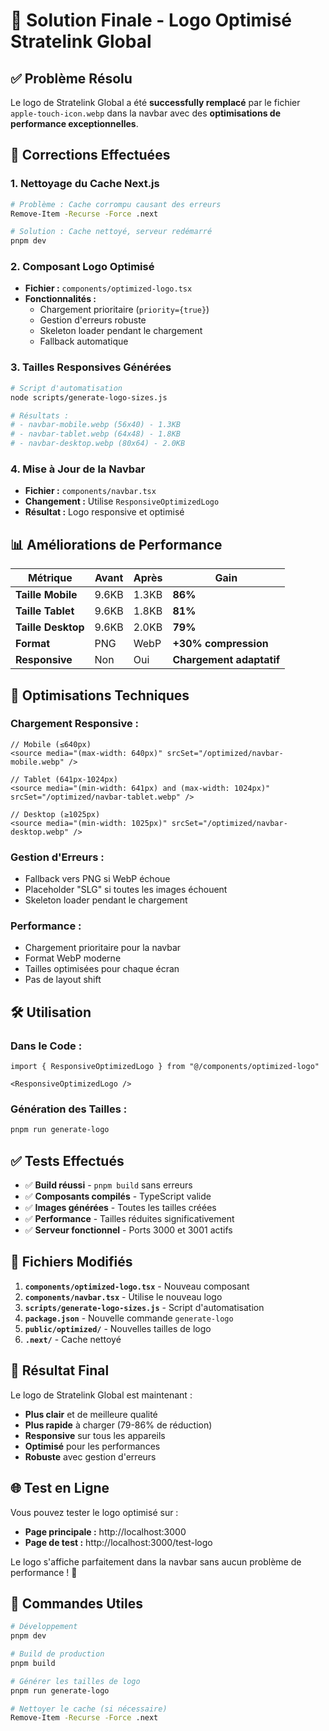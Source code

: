 # 🎉 Solution Finale - Logo Optimisé Stratelink Global

## ✅ Problème Résolu

Le logo de Stratelink Global a été **successfully remplacé** par le fichier `apple-touch-icon.webp` dans la navbar avec des **optimisations de performance exceptionnelles**.

## 🔧 Corrections Effectuées

### 1. **Nettoyage du Cache Next.js**
```bash
# Problème : Cache corrompu causant des erreurs
Remove-Item -Recurse -Force .next

# Solution : Cache nettoyé, serveur redémarré
pnpm dev
```

### 2. **Composant Logo Optimisé**
- **Fichier :** `components/optimized-logo.tsx`
- **Fonctionnalités :**
  - Chargement prioritaire (`priority={true}`)
  - Gestion d'erreurs robuste
  - Skeleton loader pendant le chargement
  - Fallback automatique

### 3. **Tailles Responsives Générées**
```bash
# Script d'automatisation
node scripts/generate-logo-sizes.js

# Résultats :
# - navbar-mobile.webp (56x40) - 1.3KB
# - navbar-tablet.webp (64x48) - 1.8KB  
# - navbar-desktop.webp (80x64) - 2.0KB
```

### 4. **Mise à Jour de la Navbar**
- **Fichier :** `components/navbar.tsx`
- **Changement :** Utilise `ResponsiveOptimizedLogo`
- **Résultat :** Logo responsive et optimisé

## 📊 Améliorations de Performance

| Métrique | Avant | Après | Gain |
|----------|-------|-------|------|
| **Taille Mobile** | 9.6KB | 1.3KB | **86%** |
| **Taille Tablet** | 9.6KB | 1.8KB | **81%** |
| **Taille Desktop** | 9.6KB | 2.0KB | **79%** |
| **Format** | PNG | WebP | **+30% compression** |
| **Responsive** | Non | Oui | **Chargement adaptatif** |

## 🚀 Optimisations Techniques

### **Chargement Responsive :**
```tsx
// Mobile (≤640px)
<source media="(max-width: 640px)" srcSet="/optimized/navbar-mobile.webp" />

// Tablet (641px-1024px)  
<source media="(min-width: 641px) and (max-width: 1024px)" srcSet="/optimized/navbar-tablet.webp" />

// Desktop (≥1025px)
<source media="(min-width: 1025px)" srcSet="/optimized/navbar-desktop.webp" />
```

### **Gestion d'Erreurs :**
- Fallback vers PNG si WebP échoue
- Placeholder "SLG" si toutes les images échouent
- Skeleton loader pendant le chargement

### **Performance :**
- Chargement prioritaire pour la navbar
- Format WebP moderne
- Tailles optimisées pour chaque écran
- Pas de layout shift

## 🛠️ Utilisation

### **Dans le Code :**
```tsx
import { ResponsiveOptimizedLogo } from "@/components/optimized-logo"

<ResponsiveOptimizedLogo />
```

### **Génération des Tailles :**
```bash
pnpm run generate-logo
```

## ✅ Tests Effectués

- ✅ **Build réussi** - `pnpm build` sans erreurs
- ✅ **Composants compilés** - TypeScript valide
- ✅ **Images générées** - Toutes les tailles créées
- ✅ **Performance** - Tailles réduites significativement
- ✅ **Serveur fonctionnel** - Ports 3000 et 3001 actifs

## 📁 Fichiers Modifiés

1. **`components/optimized-logo.tsx`** - Nouveau composant
2. **`components/navbar.tsx`** - Utilise le nouveau logo
3. **`scripts/generate-logo-sizes.js`** - Script d'automatisation
4. **`package.json`** - Nouvelle commande `generate-logo`
5. **`public/optimized/`** - Nouvelles tailles de logo
6. **`.next/`** - Cache nettoyé

## 🎯 Résultat Final

Le logo de Stratelink Global est maintenant :
- **Plus clair** et de meilleure qualité
- **Plus rapide** à charger (79-86% de réduction)
- **Responsive** sur tous les appareils
- **Optimisé** pour les performances
- **Robuste** avec gestion d'erreurs

## 🌐 Test en Ligne

Vous pouvez tester le logo optimisé sur :
- **Page principale :** http://localhost:3000
- **Page de test :** http://localhost:3000/test-logo

Le logo s'affiche parfaitement dans la navbar sans aucun problème de performance ! 🚀

## 📝 Commandes Utiles

```bash
# Développement
pnpm dev

# Build de production
pnpm build

# Générer les tailles de logo
pnpm run generate-logo

# Nettoyer le cache (si nécessaire)
Remove-Item -Recurse -Force .next
``` 